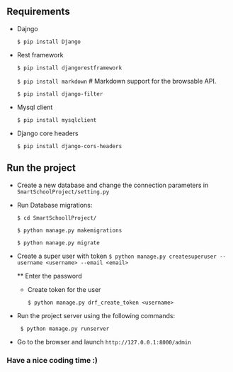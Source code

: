 ## Requirements
- Dajngo 

    ``` $ pip install Django ``` 

- Rest framework

    ``` $ pip install djangorestframework ```

    ``` $ pip install markdown ``` # Markdown support for the browsable API.

    ``` $ pip install django-filter  ``` 

- Mysql client

    ``` $ pip install mysqlclient ``` 

- Django core headers

    ``` $ pip install django-cors-headers ``` 

## Run the project 
- Create a new database and change the connection parameters in ``` SmartSchoolProject/setting.py```

- Run Database migrations:

    ``` $ cd SmartSchoollProject/ ```

    ``` $ python manage.py makemigrations ```

    ``` $ python manage.py migrate ```
- Create a super user with token
    ``` $ python manage.py createsuperuser --username <username> --email <email> ```

   ** Enter the password

    - Create token for the user 

        ``` $ python manage.py drf_create_token <username> ``` 


- Run the project server using the following commands: 

    ``` $ python manage.py runserver```

- Go to the browser and launch 
    ``` http://127.0.0.1:8000/admin ```


### Have a nice coding time :) 

